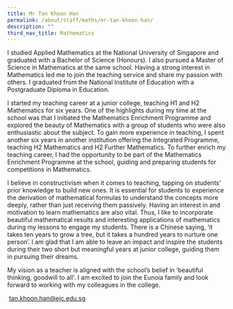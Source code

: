 ```yaml
---
title: Mr Tan Khoon Han
permalink: /about/staff/maths/mr-tan-khoon-han/
description: ""
third_nav_title: Mathematics
---
```




I studied Applied Mathematics at the National University of Singapore and graduated with a Bachelor of Science (Honours). I also pursued a Master of Science in Mathematics at the same school. Having a strong interest in Mathematics led me to join the teaching service and share my passion with others. I graduated from the National Institute of Education with a Postgraduate Diploma in Education.

I started my teaching career at a junior college, teaching H1 and H2 Mathematics for six years. One of the highlights during my time at the school was that I initiated the Mathematics Enrichment Programme and explored the beauty of Mathematics with a group of students who were also enthusiastic about the subject. To gain more experience in teaching, I spent another six years in another institution offering the Integrated Programme, teaching H2 Mathematics and H2 Further Mathematics. To further enrich my teaching career, I had the opportunity to be part of the Mathematics Enrichment Programme at the school, guiding and preparing students for competitions in Mathematics.

I believe in constructivism when it comes to teaching, tapping on students’ prior knowledge to build new ones. It is essential for students to experience the derivation of mathematical formulas to understand the concepts more deeply, rather than just receiving them passively. Having an interest in and motivation to learn mathematics are also vital. Thus, I like to incorporate beautiful mathematical results and interesting applications of mathematics during my lessons to engage my students. There is a Chinese saying, ‘it takes ten years to grow a tree, but it takes a hundred years to nurture one person’. I am glad that I am able to leave an impact and inspire the students during their two short but meaningful years at junior college, guiding them in pursuing their dreams.

My vision as a teacher is aligned with the school’s belief in ‘beautiful thinking, goodwill to all'. I am excited to join the Eunoia family and look forward to working with my colleagues in the college.

 [tan.khoon.han@ejc.edu.sg](mailto:tan.khoon.han@ejc.edu.sg)